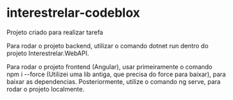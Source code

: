 # interestrelar-codeblox
Projeto criado para realizar tarefa

Para rodar o projeto backend, utilizar o comando dotnet run dentro do projeto Interestrelar.WebAPI.

Para rodar o projeto frontend (Angular), usar primeiramente o comando npm i --force (Utilizei uma lib antiga, que precisa do force para baixar), para baixar as dependencias. Posteriormente, utilize o comando ng serve, para rodar o projeto localmente.